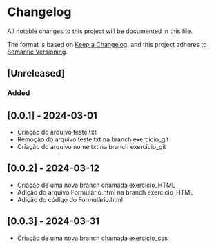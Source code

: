 # Changelog

All notable changes to this project will be documented in this file.

The format is based on [Keep a Changelog](https://keepachangelog.com/en/1.1.0/),
and this project adheres to [Semantic Versioning](https://semver.org/spec/v2.0.0.html).

## [Unreleased]

### Added

## [0.0.1] - 2024-03-01

  - Criação do arquivo teste.txt
  - Remoção do arquivo teste.txt na branch exercicio_git
  - Criação do arquivo nome.txt na branch exercicio_git
## [0.0.2] - 2024-03-12 
  - Criação de uma nova branch chamada exercicio_HTML
  - Adição do arquivo Formulário.html na branch exercicio_HTML
  - Adição do código do Formulário.html
## [0.0.3] - 2024-03-31
  - Criação de uma nova branch chamada exercicio_css